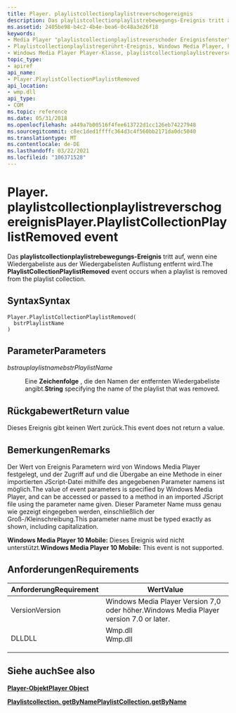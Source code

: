 ```yaml
---
title: Player. playlistcollectionplaylistreverschogereignis
description: Das playlistcollectionplaylistrebewegungs-Ereignis tritt auf, wenn eine Wiedergabeliste aus der Wiedergabelisten Auflistung entfernt wird. | Player. playlistcollectionplaylistreverschogereignis
ms.assetid: 2405be98-b4c2-4b4e-bea6-0c48a3e26f18
keywords:
- Media Player "playlistcollectionplaylistreverschoder Ereignisfenster"
- Playlistcollectionplaylistregerührt-Ereignis, Windows Media Player, Player-Klasse
- Windows Media Player Player-Klasse, playlistcollectionplaylistreverschoeignis
topic_type:
- apiref
api_name:
- Player.PlaylistCollectionPlaylistRemoved
api_location:
- wmp.dll
api_type:
- COM
ms.topic: reference
ms.date: 05/31/2018
ms.openlocfilehash: a449a7b00516f4fee613722d1cc126eb74227948
ms.sourcegitcommit: c8ec1ded1ffffc364d3c4f560bb2171da0dc5040
ms.translationtype: MT
ms.contentlocale: de-DE
ms.lasthandoff: 03/22/2021
ms.locfileid: "106371528"
---
```

# <a name="playerplaylistcollectionplaylistremoved-event"></a><span data-ttu-id="228b1-107">Player. playlistcollectionplaylistreverschogereignis</span><span class="sxs-lookup"><span data-stu-id="228b1-107">Player.PlaylistCollectionPlaylistRemoved event</span></span>

<span data-ttu-id="228b1-108">Das **playlistcollectionplaylistrebewegungs-Ereignis** tritt auf, wenn eine Wiedergabeliste aus der Wiedergabelisten Auflistung entfernt wird.</span><span class="sxs-lookup"><span data-stu-id="228b1-108">The **PlaylistCollectionPlaylistRemoved** event occurs when a playlist is removed from the playlist collection.</span></span>

## <a name="syntax"></a><span data-ttu-id="228b1-109">Syntax</span><span class="sxs-lookup"><span data-stu-id="228b1-109">Syntax</span></span>


```JScript
Player.PlaylistCollectionPlaylistRemoved(
  bstrPlaylistName
)
```



## <a name="parameters"></a><span data-ttu-id="228b1-110">Parameter</span><span class="sxs-lookup"><span data-stu-id="228b1-110">Parameters</span></span>

<dl> <dt>

<span data-ttu-id="228b1-111">*bstrauplaylistname*</span><span class="sxs-lookup"><span data-stu-id="228b1-111">*bstrPlaylistName*</span></span> 
</dt> <dd>

<span data-ttu-id="228b1-112">Eine **Zeichenfolge** , die den Namen der entfernten Wiedergabeliste angibt.</span><span class="sxs-lookup"><span data-stu-id="228b1-112">**String** specifying the name of the playlist that was removed.</span></span>

</dd> </dl>

## <a name="return-value"></a><span data-ttu-id="228b1-113">Rückgabewert</span><span class="sxs-lookup"><span data-stu-id="228b1-113">Return value</span></span>

<span data-ttu-id="228b1-114">Dieses Ereignis gibt keinen Wert zurück.</span><span class="sxs-lookup"><span data-stu-id="228b1-114">This event does not return a value.</span></span>

## <a name="remarks"></a><span data-ttu-id="228b1-115">Bemerkungen</span><span class="sxs-lookup"><span data-stu-id="228b1-115">Remarks</span></span>

<span data-ttu-id="228b1-116">Der Wert von Ereignis Parametern wird von Windows Media Player festgelegt, und der Zugriff auf und die Übergabe an eine Methode in einer importierten JScript-Datei mithilfe des angegebenen Parameter namens ist möglich.</span><span class="sxs-lookup"><span data-stu-id="228b1-116">The value of event parameters is specified by Windows Media Player, and can be accessed or passed to a method in an imported JScript file using the parameter name given.</span></span> <span data-ttu-id="228b1-117">Dieser Parameter Name muss genau wie gezeigt eingegeben werden, einschließlich der Groß-/Kleinschreibung.</span><span class="sxs-lookup"><span data-stu-id="228b1-117">This parameter name must be typed exactly as shown, including capitalization.</span></span>

<span data-ttu-id="228b1-118">**Windows Media Player 10 Mobile:** Dieses Ereignis wird nicht unterstützt.</span><span class="sxs-lookup"><span data-stu-id="228b1-118">**Windows Media Player 10 Mobile:** This event is not supported.</span></span>

## <a name="requirements"></a><span data-ttu-id="228b1-119">Anforderungen</span><span class="sxs-lookup"><span data-stu-id="228b1-119">Requirements</span></span>



| <span data-ttu-id="228b1-120">Anforderung</span><span class="sxs-lookup"><span data-stu-id="228b1-120">Requirement</span></span> | <span data-ttu-id="228b1-121">Wert</span><span class="sxs-lookup"><span data-stu-id="228b1-121">Value</span></span> |
|--------------------|------------------------------------------------------------------------------------|
| <span data-ttu-id="228b1-122">Version</span><span class="sxs-lookup"><span data-stu-id="228b1-122">Version</span></span><br/> | <span data-ttu-id="228b1-123">Windows Media Player Version 7,0 oder höher.</span><span class="sxs-lookup"><span data-stu-id="228b1-123">Windows Media Player version 7.0 or later.</span></span><br/>                              |
| <span data-ttu-id="228b1-124">DLL</span><span class="sxs-lookup"><span data-stu-id="228b1-124">DLL</span></span><br/>     | <dl> <span data-ttu-id="228b1-125"><dt>Wmp.dll</dt></span><span class="sxs-lookup"><span data-stu-id="228b1-125"><dt>Wmp.dll</dt></span></span> </dl> |



## <a name="see-also"></a><span data-ttu-id="228b1-126">Siehe auch</span><span class="sxs-lookup"><span data-stu-id="228b1-126">See also</span></span>

<dl> <dt>

[<span data-ttu-id="228b1-127">**Player-Objekt**</span><span class="sxs-lookup"><span data-stu-id="228b1-127">**Player Object**</span></span>](player-object.md)
</dt> <dt>

[<span data-ttu-id="228b1-128">**Playlistcollection. getByName**</span><span class="sxs-lookup"><span data-stu-id="228b1-128">**PlaylistCollection.getByName**</span></span>](playlistcollection-getbyname.md)
</dt> </dl>

 

 





